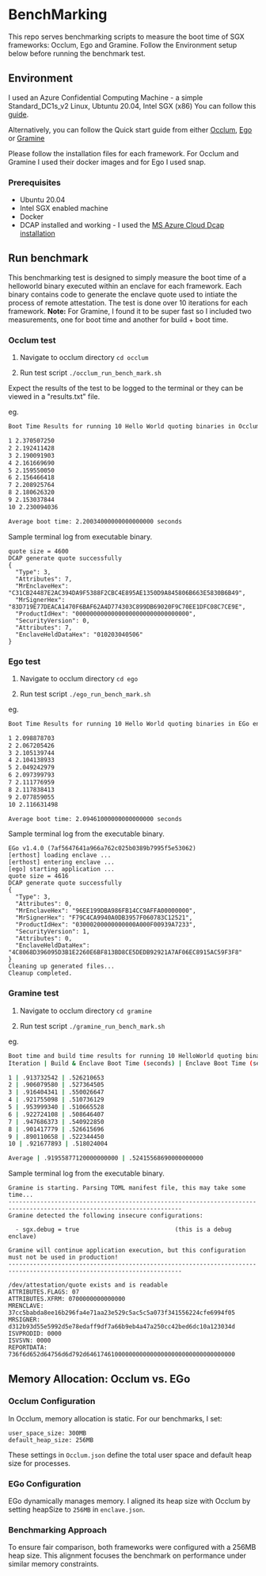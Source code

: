 # BenchMarking

This repo serves benchmarking scripts to measure the boot time of SGX frameworks: Occlum, Ego and Gramine.
Follow the Environment setup below before running the benchmark test.

## Environment

I used an Azure Confidential Computing Machine - a simple Standard_DC1s_v2 Linux, Ubtuntu 20.04, Intel SGX (x86)
You can follow this [guide](https://learn.microsoft.com/en-us/azure/confidential-computing/quick-create-marketplace).

Alternatively, you can follow the Quick start guide from either [Occlum](https://occlum.readthedocs.io/en/latest/quickstart.html), [Ego](https://docs.edgeless.systems/ego/) or [Gramine](https://gramine.readthedocs.io/en/latest/installation.html)

Please follow the installation files for each framework. For Occlum and Gramine I used their docker images and for Ego I used snap. 

### Prerequisites

- Ubuntu 20.04
- Intel SGX enabled machine
- Docker
- DCAP installed and working - I used the [MS Azure Cloud Dcap installation](https://hub.docker.com/r/gramineproject/gramine)

## Run benchmark

This benchmarking test is designed to simply measure the boot time of a helloworld binary executed within an enclave for each framework. Each binary contains code to generate the enclave quote used to intiate the process of remote attestation. The test is done over 10 iterations for each framework.
**Note:** For Gramine, I found it to be super fast so I included two measurements, one for boot time and another for build + boot time.

### Occlum test

1. Navigate to occlum directory
`cd occlum`

2. Run test script 
`./occlum_run_bench_mark.sh`


Expect the results of the test to be logged to the terminal or they can be viewed in a "results.txt" file. 

eg.
```bash
Boot Time Results for running 10 Hello World quoting binaries in Occlum enclave..

1 2.370507250
2 2.192411428
3 2.190091903
4 2.161669690
5 2.159550050
6 2.156466418
7 2.208925764
8 2.180626320
9 2.153037844
10 2.230094036

Average boot time: 2.20034000000000000000 seconds
```
Sample terminal log from executable binary. 
```
quote size = 4600
DCAP generate quote successfully
{
  "Type": 3,
  "Attributes": 7,
  "MrEnclaveHex": "C31CB24487E2AC394DA9F5388F2CBC4E895AE1350D9A845806B663E5830B6B49",
  "MrSignerHex": "83D719E77DEACA1470F6BAF62A4D774303C899DB69020F9C70EE1DFC08C7CE9E",
  "ProductIdHex": "00000000000000000000000000000000",
  "SecurityVersion": 0,
  "Attributes": 7,
  "EnclaveHeldDataHex": "010203040506"
}
```
### Ego test

1. Navigate to occlum directory
`cd ego`

2. Run test script 
`./ego_run_bench_mark.sh`

eg.
```bash
Boot Time Results for running 10 Hello World quoting binaries in EGo enclave..

1 2.098878703
2 2.067205426
3 2.105139744
4 2.104138933
5 2.049242979
6 2.097399793
7 2.111776959
8 2.117838413
9 2.077859055
10 2.116631498

Average boot time: 2.09461000000000000000 seconds
```
Sample terminal log from the executable binary.
```
EGo v1.4.0 (7af5647641a966a762c025b0389b7995f5e53062)
[erthost] loading enclave ...
[erthost] entering enclave ...
[ego] starting application ...
quote size = 4616
DCAP generate quote successfully
{
  "Type": 3,
  "Attributes": 0,
  "MrEnclaveHex": "96EE199DBA986FB14CC9AFFA00000000",
  "MrSignerHex": "F79C4CA9940A0DB3957F060783C12521",
  "ProductIdHex": "03000200000000000A000F00939A7233",
  "SecurityVersion": 1,
  "Attributes": 0,
  "EnclaveHeldDataHex": "4C8068D396095D3B1E2260E6BF813BD8CE5DEDB92921A7AF06EC8915AC59F3F8"
}
Cleaning up generated files...
Cleanup completed.
```
### Gramine test

1. Navigate to occlum directory
`cd gramine`

2. Run test script 
`./gramine_run_bench_mark.sh`

eg.
```bash
Boot time and build time results for running 10 HelloWorld quoting binaries in Gramine enclave..
Iteration | Build & Enclave Boot Time (seconds) | Enclave Boot Time (seconds)

1 | .913732542 | .526210653
2 | .906079580 | .527364505
3 | .916404341 | .550026647
4 | .921755098 | .510736129
5 | .953999340 | .510665528
6 | .922724108 | .508646407
7 | .947686373 | .540922850
8 | .901417779 | .526615696
9 | .890110658 | .522344450
10 | .921677893 | .518024004

Average | .91955877120000000000 | .52415568690000000000
```
Sample terminal log from the executable binary.
```
Gramine is starting. Parsing TOML manifest file, this may take some time...
-----------------------------------------------------------------------------------------------------------------------
Gramine detected the following insecure configurations:

  - sgx.debug = true                           (this is a debug enclave)

Gramine will continue application execution, but this configuration must not be used in production!
-----------------------------------------------------------------------------------------------------------------------

/dev/attestation/quote exists and is readable
ATTRIBUTES.FLAGS: 07
ATTRIBUTES.XFRM: 0700000000000000
MRENCLAVE: 37cc5babda8ee16b296fa4e71aa23e529c5ac5c5a073f341556224cfe6994f05
MRSIGNER: d312b93d55e5992d5e78edaff9df7a66b9eb4a47a250cc42bed6dc10a123034d
ISVPRODID: 0000
ISVSVN: 0000
REPORTDATA: 736f6d652d64756d6d792d646174610000000000000000000000000000000000
```

## Memory Allocation: Occlum vs. EGo

### Occlum Configuration

In Occlum, memory allocation is static. For our benchmarks, I set:
```
user_space_size: 300MB
default_heap_size: 256MB
```
These settings in `Occlum.json` define the total user space and default heap size for processes.

### EGo Configuration

EGo dynamically manages memory. I aligned its heap size with Occlum by setting heapSize to `256MB` in `enclave.json`.

### Benchmarking Approach

To ensure fair comparison, both frameworks were configured with a 256MB heap size. This alignment focuses the benchmark on performance under similar memory constraints.
